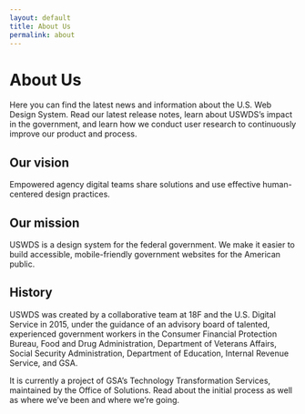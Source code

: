 ```yaml
---
layout: default
title: About Us
permalink: about
---
```


# About Us

Here you can find the latest news and information about the U.S. Web Design System. Read our latest release notes, learn about USWDS’s impact in the government, and learn how we conduct user research to continuously improve our product and process.

## Our vision
Empowered agency digital teams share solutions and use effective human-centered design practices.

## Our mission
USWDS is a design system for the federal government. We make it easier to build accessible, mobile-friendly government websites for the American public.

## History
USWDS was created by a collaborative team at 18F and the U.S. Digital Service in 2015, under the guidance of an advisory board of talented, experienced government workers in the Consumer Financial Protection Bureau, Food and Drug Administration, Department of Veterans Affairs, Social Security Administration, Department of Education, Internal Revenue Service, and GSA.

It is currently a project of GSA’s Technology Transformation Services, maintained by the Office of Solutions. Read about the initial process as well as where we’ve been and where we’re going.
